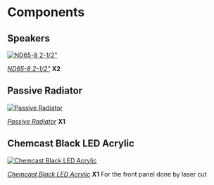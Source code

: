 
Components
========================================

Speakers
--------------
[![ND65-8 2-1/2"](https://www.parts-express.com/SSP%20Applications/PartsExpress@SuiteCentric/SCA%202019.1/img/290-206_HR_0.default.jpg?resizeid=106&resizeh=1200&resizew=1200)](https://www.parts-express.com/Dayton-Audio-ND65-8-2-1-2-Aluminum-Cone-Full-Range-Driver-8-290-206?gclid=CjwKCAjwkvWKBhB4EiwA-GHjFrtrRhF_nZh4KP2HR51msc4nOYF4FvnND1y967XQK91w8MbXJw41TxoC_Y0QAvD_BwE)

[*ND65-8 2-1/2"*](https://www.parts-express.com/Dayton-Audio-ND65-8-2-1-2-Aluminum-Cone-Full-Range-Driver-8-290-206?gclid=CjwKCAjwkvWKBhB4EiwA-GHjFrtrRhF_nZh4KP2HR51msc4nOYF4FvnND1y967XQK91w8MbXJw41TxoC_Y0QAvD_BwE) **X2**


Passive Radiator
--------------
[![Passive Radiator](https://encrypted-tbn2.gstatic.com/shopping?q=tbn:ANd9GcR8xuXbHAibgIECDFnkv4t7Mdw-SMh9SHWRIWKAoKEdg9ThnIJiQO8ZTN8B0FEHgtNVsP98ZidmXA5mn4C-zGLr3sNQBkQkjEOqdZbB5_S70QFIcOhsTYk3&usqp=CAY)](https://www.aliexpress.com/item/32998018964.html?src=google&aff_fcid=6a72d7c6e3db4c3d9ddbebb1cf45d1db-1633507079462-03348-UneMJZVf&aff_fsk=UneMJZVf&aff_platform=aaf&sk=UneMJZVf&aff_trace_key=6a72d7c6e3db4c3d9ddbebb1cf45d1db-1633507079462-03348-UneMJZVf&terminal_id=3bb399402e564129a2dccc97e894b682)

[*Passive Radiator*](https://www.aliexpress.com/item/32998018964.html?src=google&aff_fcid=6a72d7c6e3db4c3d9ddbebb1cf45d1db-1633507079462-03348-UneMJZVf&aff_fsk=UneMJZVf&aff_platform=aaf&sk=UneMJZVf&aff_trace_key=6a72d7c6e3db4c3d9ddbebb1cf45d1db-1633507079462-03348-UneMJZVf&terminal_id=3bb399402e564129a2dccc97e894b682) **X1**


Chemcast Black LED Acrylic
--------------
[![Chemcast Black LED Acrylic](https://i.pinimg.com/564x/f5/e2/cf/f5e2cf8203a5851c2d86e3066745fafd.jpg)](https://www.tapplastics.com/product/plastics/cut_to_size_plastic/black_led_sheet/668)

[*Chemcast Black LED Acrylic*](https://www.tapplastics.com/product/plastics/cut_to_size_plastic/black_led_sheet/668) **X1** For the front panel done by laser cut




